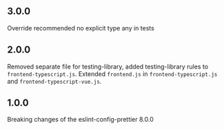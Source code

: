 ## 3.0.0

Override recommended no explicit type any in tests

## 2.0.0

Removed separate file for testing-library, added testing-library rules to `frontend-typescript.js`.
Extended `frontend.js` in `frontend-typescript.js` and `frontend-typescript-vue.js`.

## 1.0.0

Breaking changes of the eslint-config-prettier 8.0.0
